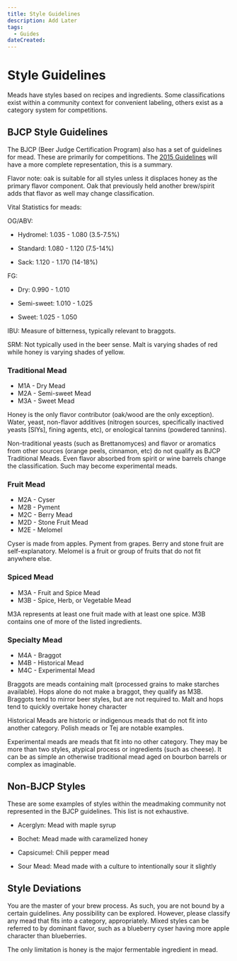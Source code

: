 ```yaml
---
title: Style Guidelines
description: Add Later
tags:
  - Guides 
dateCreated:
---
```


# Style Guidelines

Meads have styles based on recipes and ingredients.  Some classifications exist within a community context for convenient labeling, others exist as a category system for competitions.

## BJCP Style Guidelines

The BJCP (Beer Judge Certification Program) also has a set of guidelines for mead.  These are primarily for competitions.  The [2015 Guidelines](https://www.bjcp.org/docs/2015_Guidelines_Mead.pdf) will have a more complete representation, this is a summary.

Flavor note: oak is suitable for all styles unless it displaces honey as the primary flavor component.  Oak that previously held another brew/spirit adds that flavor as well may change classification.

Vital Statistics for meads:

OG/ABV:

- Hydromel: 1.035 - 1.080  (3.5-7.5%)

- Standard: 1.080 - 1.120 (7.5-14%)

- Sack: 1.120 - 1.170 (14-18%)


FG:

- Dry: 0.990 - 1.010

- Semi-sweet: 1.010 - 1.025

- Sweet: 1.025 - 1.050


IBU: Measure of bitterness, typically relevant to braggots.

SRM: Not typically used in the beer sense.  Malt is varying shades of red while honey is varying shades of yellow.

### Traditional Mead

- M1A - Dry Mead
- M2A - Semi-sweet Mead
- M3A - Sweet Mead

Honey is the only flavor contributor (oak/wood are the only exception).  Water, yeast, non-flavor additives (nitrogen sources, specifically inactived yeasts [SIYs], fining agents, etc), or enological tannins (powdered tannins).

Non-traditional yeasts (such as Brettanomyces) and flavor or aromatics from other sources (orange peels, cinnamon, etc) do not qualify as BJCP Traditional Meads.  Even flavor absorbed from spirit or wine barrels change the classification.  Such may become experimental meads.

### Fruit Mead

- M2A - Cyser
- M2B - Pyment
- M2C - Berry Mead
- M2D - Stone Fruit Mead
- M2E - Melomel

Cyser is made from apples.  Pyment from grapes.  Berry and stone fruit are self-explanatory.  Melomel is a fruit or group of fruits that do not fit anywhere else.

### Spiced Mead

- M3A - Fruit and Spice Mead
- M3B - Spice, Herb, or Vegetable Mead

M3A represents at least one fruit made with at least one spice.  M3B contains one of more of the listed ingredients.

### Specialty Mead

- M4A - Braggot
- M4B - Historical Mead
- M4C - Experimental Mead

Braggots are meads containing malt (processed grains to make starches available).  Hops alone do not make a braggot, they qualify as M3B.  Braggots tend to mirror beer styles, but are not required to.  Malt and hops tend to quickly overtake honey character

Historical Meads are historic or indigenous meads that do not fit into another category.  Polish meads or Tej are notable examples.

Experimental meads are meads that fit into no other category.  They may be more than two styles, atypical process or ingredients (such as cheese).  It can be as simple an otherwise traditional mead aged on bourbon barrels or complex as imaginable.

## Non-BJCP Styles

These are some examples of styles within the meadmaking community not represented in the BJCP guidelines.  This list is not exhaustive.

- Acerglyn: Mead with maple syrup

- Bochet: Mead made with caramelized honey

- Capsicumel: Chili pepper mead

- Sour Mead: Mead made with a culture to intentionally sour it slightly

## Style Deviations

You are the master of your brew process.  As such, you are not bound by a certain guidelines.  Any possibility can be explored.  However, please classify any mead that fits into a category, appropriately.  Mixed styles can be referred to by dominant flavor, such as a blueberry cyser having more apple character than blueberries.

The only limitation is honey is the major fermentable ingredient in mead.
